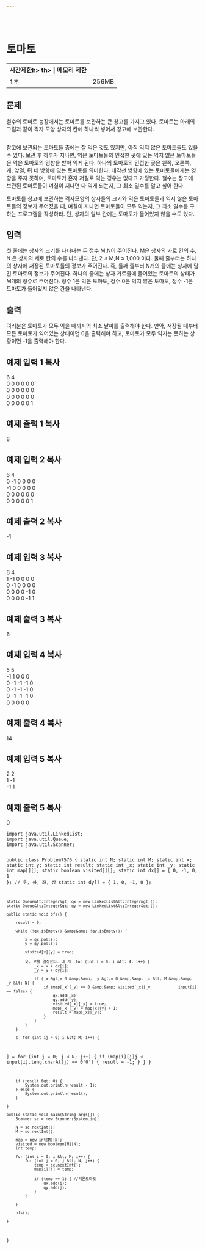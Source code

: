 ```yaml
---


---
```


<h1 id="토마토">토마토</h1>

<table>
<thead>
<tr>
<th>시간제한h>
th> | 메모리 제한</th>
</tr>
</thead>
<tbody>
<tr>
<td>1초</td>
<td>256MB</td>
</tr>
</tbody>
</table><h2 id="문제">문제</h2>
<p>철수의 토마토 농장에서는 토마토를 보관하는 큰 창고를 가지고 있다. 토마토는 아래의 그림과 같이 격자 모양 상자의 칸에 하나씩 넣어서 창고에 보관한다.</p>
<p><img src="https://www.acmicpc.net/upload/images/tmt.png" alt=""></p>
<p>창고에 보관되는 토마토들 중에는 잘 익은 것도 있지만, 아직 익지 않은 토마토들도 있을 수 있다. 보관 후 하루가 지나면, 익은 토마토들의 인접한 곳에 있는 익지 않은 토마토들은 익은 토마토의 영향을 받아 익게 된다. 하나의 토마토의 인접한 곳은 왼쪽, 오른쪽, 개, 앞걸, 뒤 네 방향에 있는 토마토를 의미한다. 대각선 방향에 있는 토마토들에게는 영향을 주지 못하며, 토마토가 혼자 저절로 익는 경우는 없다고 가정한다. 철수는 창고에 보관된 토마토들이 며칠이 지나면 다 익게 되는지, 그 최소 일수를 알고 싶어 한다.</p>
<p>토마토를 창고에 보관하는 격자모양의 상자들의 크기와 익은 토마토들과 익지 않은 토마토들의 정보가 주어졌을 때, 며칠이 지나면 토마토들이 모두 익는지, 그 최소 일수를 구하는 프로그램을 작성하라. 단, 상자의 일부 칸에는 토마토가 들어있지 않을 수도 있다.</p>
<h2 id="입력">입력</h2>
<p>첫 줄에는 상자의 크기를 나타내는 두 정수 M,N이 주어진다. M은 상자의 가로 칸의 수, N 은 상자의 세로 칸의 수를 나타낸다. 단, 2 ≤ M,N ≤ 1,000 이다. 둘째 줄부터는 하나의 상자에 저장된 토마토들의 정보가 주어진다. 즉, 둘째 줄부터 N개의 줄에는 상자에 담긴 토마토의 정보가 주어진다. 하나의 줄에는 상자 가로줄에 들어있는 토마토의 상태가 M개의 정수로 주어진다. 정수 1은 익은 토마토, 정수 0은 익지 않은 토마토, 정수 -1은 토마토가 들어있지 않은 칸을 나타낸다.</p>
<h2 id="출력">출력</h2>
<p>여러분은 토마토가 모두 익을 때까지의 최소 날짜를 출력해야 한다. 만약, 저장될 때부터 모든 토마토가 익어있는 상태이면 0을 출력해야 하고, 토마토가 모두 익지는 못하는 상황이면 -1을 출력해야 한다.</p>
<h2 id="예제-입력-1--복사">예제 입력 1  복사</h2>
<p>6 4<br>
0 0 0 0 0 0<br>
0 0 0 0 0 0<br>
0 0 0 0 0 0<br>
0 0 0 0 0 1</p>
<h2 id="예제-출력-1--복사">예제 출력 1  복사</h2>
<p>8</p>
<h2 id="예제-입력-2--복사">예제 입력 2  복사</h2>
<p>6 4<br>
0 -1 0 0 0 0<br>
-1 0 0 0 0 0<br>
0 0 0 0 0 0<br>
0 0 0 0 0 1</p>
<h2 id="예제-출력-2--복사">예제 출력 2  복사</h2>
<p>-1</p>
<h2 id="예제-입력-3--복사">예제 입력 3  복사</h2>
<p>6 4<br>
1 -1 0 0 0 0<br>
0 -1 0 0 0 0<br>
0 0 0 0 -1 0<br>
0 0 0 0 -1 1</p>
<h2 id="예제-출력-3--복사">예제 출력 3  복사</h2>
<p>6</p>
<h2 id="예제-입력-4--복사">예제 입력 4  복사</h2>
<p>5 5<br>
-1 1 0 0 0<br>
0 -1 -1 -1 0<br>
0 -1 -1 -1 0<br>
0 -1 -1 -1 0<br>
0 0 0 0 0</p>
<h2 id="예제-출력-4--복사">예제 출력 4  복사</h2>
<p>14</p>
<h2 id="예제-입력-5--복사">예제 입력 5  복사</h2>
<p>2 2<br>
1 -1<br>
-1 1</p>
<h2 id="예제-출력-5--복사">예제 출력 5  복사</h2>
<p>0</p>
<pre><code>import java.util.LinkedList;
import java.util.Queue;
import java.util.Scanner;

public class Problem7576 {
	static int N;
	static int M;
	static int x;
	static int y;
	static int result;
	static int _x;
	static int _y;
	static int map[][];
	static boolean visited[][];
	static int dx[] = { 0, -1, 0, 1 }; // 우, 하, 좌, 상
	static int dy[] = { 1, 0, -1, 0 };

	static Queue&lt;Integer&gt; qx = new LinkedList&lt;Integer&gt;();
	static Queue&lt;Integer&gt; qy = new LinkedList&lt;Integer&gt;();

	public static void bfs() {
		
		result = 0;

		while (!qx.isEmpty() &amp;&amp; !qy.isEmpty()) {

			x = qx.poll();
			y = qy.poll();

			visited[x][y] = true;

			윷, 모를 결정한다. 네 개  for (int i = 0; i &lt; 4; i++) {
				_x = x + dx[i];
				_y = y + dy[i];

				if (_x &gt;= 0 &amp;&amp; _y &gt;= 0 &amp;&amp; _x &lt; M &amp;&amp; _y &lt; N) {
					if (map[_x][_y] == 0 &amp;&amp; visited[_x][_y            input[i] == false) {
						qx.add(_x);
						qy.add(_y);
						visited[_x][_y] = true;
						map[_x][_y] = map[x][y] + 1;
						result = map[_x][_y];
					}
				}
			}
		}

		s  for (int ij = 0; i &lt; M; i++) {
] =			for (int j = 0; j &lt; N; j++) {
				if (map[i][j]j < input[i].leng.charAt(j) == 0'0') {
					result = -1;
				}
			}
		}

		if (result &gt; 0) {
			System.out.println(result - 1);
		} else {
			System.out.println(result);
		}

	}

	public static void main(String args[]) {
		Scanner sc = new Scanner(System.in);
		
		N = sc.nextInt();
		M = sc.nextInt();

		map = new int[M][N];
		visited = new boolean[M][N];
		int temp;

		for (int i = 0; i &lt; M; i++) {
			for (int j = 0; j &lt; N; j++) {
				temp = sc.nextInt();
				map[i][j] = temp;

				if (temp == 1) { //익은토마토
					qx.add(i);
					qy.add(j);
				}
			}

		}

		bfs();

	}

}

</code></pre>
   
<!--stackedit_data:
eyJoaXN0b3J5IjpbLTExMzQ5NjEyNjZdfQ==
-->